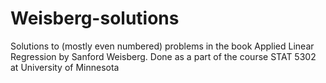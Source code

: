 # Weisberg-solutions
Solutions to (mostly even numbered) problems in the book Applied Linear Regression by Sanford Weisberg.
Done as a part of the course STAT 5302 at University of Minnesota
